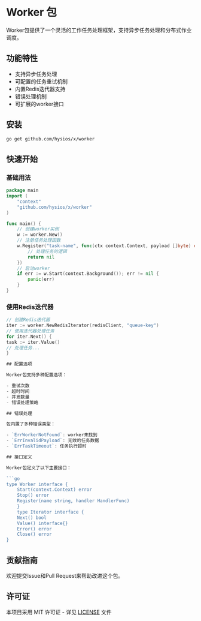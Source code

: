 # Worker 包

Worker包提供了一个灵活的工作任务处理框架，支持异步任务处理和分布式作业调度。

## 功能特性

- 支持异步任务处理
- 可配置的任务重试机制
- 内置Redis迭代器支持
- 错误处理机制
- 可扩展的worker接口

## 安装

```bash
go get github.com/hysios/x/worker
```

## 快速开始

### 基础用法
```go
package main
import (
    "context"
    "github.com/hysios/x/worker"
)

func main() {
    // 创建worker实例
    w := worker.New()
    // 注册任务处理函数
    w.Register("task-name", func(ctx context.Context, payload []byte) error {
        // 处理任务的逻辑
        return nil
    })
    // 启动worker
    if err := w.Start(context.Background()); err != nil {
        panic(err)
    }
}
```


### 使用Redis迭代器

```go
// 创建Redis迭代器
iter := worker.NewRedisIterator(redisClient, "queue-key")
// 使用迭代器处理任务
for iter.Next() {
task := iter.Value()
// 处理任务...
}

## 配置选项

Worker包支持多种配置选项：

- 重试次数
- 超时时间
- 并发数量
- 错误处理策略

## 错误处理

包内置了多种错误类型：

- `ErrWorkerNotFound`: worker未找到
- `ErrInvalidPayload`: 无效的任务数据
- `ErrTaskTimeout`: 任务执行超时

## 接口定义

Worker包定义了以下主要接口：

```go
type Worker interface {
    Start(context.Context) error
    Stop() error
    Register(name string, handler HandlerFunc)
    }
    type Iterator interface {
    Next() bool
    Value() interface{}
    Error() error
    Close() error
}
```


## 贡献指南

欢迎提交Issue和Pull Request来帮助改进这个包。

## 许可证

本项目采用 MIT 许可证 - 详见 [LICENSE](LICENSE) 文件